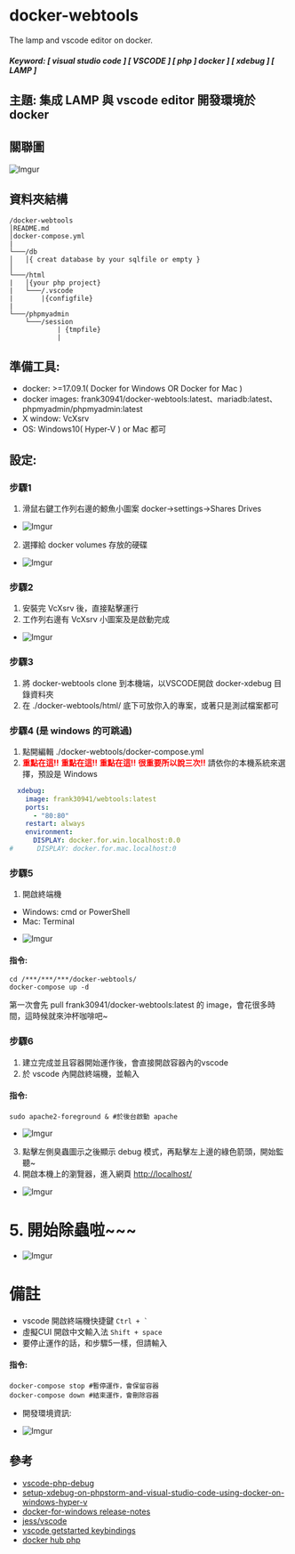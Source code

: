 # docker-webtools
The lamp and vscode editor on docker.
##### Keyword: [ visual studio code ] [ VSCODE ] [ php ]  docker ] [ xdebug ] [ LAMP ]

## 主題: 集成 LAMP 與 vscode editor 開發環境於 docker

## 關聯圖
![Imgur](https://i.imgur.com/Hdz9dVT.png)
<!-- ```mermaid
graph TD
X[main OS] -- X Window --- A(Container: apache, php, xdebug, vscode)
A --- C(Container:mariadb, HOST:mariadb)
B(Container:phpmyadmin) --- C
X -- http://localhost:80 --- A
X -- http://localhost:8080 --- B
```-->

## 資料夾結構
```
/docker-webtools
│README.md
│docker-compose.yml
|
└───/db
│   │{ creat database by your sqlfile or empty }
│   
└───/html
|   │{your php project}
|   └───/.vscode
|       |{configfile}
|
└───/phpmyadmin
	└───/session
    	    | {tmpfile}
            |
```

## 準備工具:
- docker: >=17.09.1( Docker for Windows OR Docker for Mac )
- docker images: frank30941/docker-webtools:latest、mariadb:latest、phpmyadmin/phpmyadmin:latest
- X window: VcXsrv
- OS: Windows10( Hyper-V ) or Mac 都可

## 設定:

### 步驟1
1. 滑鼠右鍵工作列右邊的鯨魚小圖案 docker->settings->Shares Drives
* ![Imgur](https://i.imgur.com/KMActoG.png)
2. 選擇給 docker volumes 存放的硬碟
* ![Imgur](https://i.imgur.com/tHjnaBG.png)

### 步驟2
1. 安裝完 VcXsrv 後，直接點擊運行
2. 工作列右邊有 VcXsrv 小圖案及是啟動完成
* ![Imgur](https://i.imgur.com/KSJFpF9.png)

### 步驟3
1. 將 docker-webtools clone 到本機端，以VSCODE開啟 docker-xdebug 目錄資料夾
2. 在 ./docker-webtools/html/ 底下可放你入的專案，或著只是測試檔案都可

### 步驟4 (是 windows 的可跳過)
1. 點開編輯 ./docker-webtools/docker-compose.yml
2. <span style="color:red"> **重點在這!!** **重點在這!!** **重點在這!!** **很重要所以說三次!!** </span> 請依你的本機系統來選擇，預設是 Windows
```yml
  xdebug:
    image: frank30941/webtools:latest
    ports:
      - "80:80"
    restart: always
    environment:
      DISPLAY: docker.for.win.localhost:0.0
#      DISPLAY: docker.for.mac.localhost:0
```

### 步驟5
1. 開啟終端機
- Windows: cmd or PowerShell
- Mac: Terminal
* ![Imgur](https://imgur.com/9zd7qFx.png)
#### 指令:
```shell
cd /***/***/***/docker-webtools/
docker-compose up -d
```
第一次會先 pull frank30941/docker-webtools:latest 的 image，會花很多時間，這時候就來沖杯咖啡吧~

### 步驟6
1. 建立完成並且容器開始運作後，會直接開啟容器內的vscode
2. 於 vscode 內開啟終端機，並輸入

#### 指令:
```shell
sudo apache2-foreground & #於後台啟動 apache
``` 
* ![Imgur](https://i.imgur.com/sly1No6.png)
3. 點擊左側臭蟲圖示之後顯示 debug 模式，再點擊左上邊的綠色箭頭，開始監聽~
4. 開啟本機上的瀏覽器，進入網頁 [http://localhost/](http://localhost/ "http://localhost/")
* ![Imgur](https://i.imgur.com/67uKHIq.png)
# 5. 開始除蟲啦~~~
* ![Imgur](https://i.imgur.com/S3qleX4.png)
# 備註
- vscode 開啟終端機快捷鍵  `` Ctrl + ` ``
- 虛擬CUI 開啟中文輸入法   ` Shift + space `
- 要停止運作的話，和步驟5一樣，但請輸入
#### 指令:
```shell
docker-compose stop #暫停運作，會保留容器
docker-compose down #結束運作，會刪除容器
``` 
- 開發環境資訊:
* ![Imgur](https://i.imgur.com/icEgJA4.png)
## 參考
- [vscode-php-debug](https://github.com/felixfbecker/vscode-php-debug"https://github.com/felixfbecker/vscode-php-debug") 
- [setup-xdebug-on-phpstorm-and-visual-studio-code-using-docker-on-windows-hyper-v](https://medium.com/@sbuckpesch/setup-xdebug-on-phpstorm-and-visual-studio-code-using-docker-on-windows-hyper-v-9c385dd732c9"https://medium.com/@sbuckpesch/setup-xdebug-on-phpstorm-and-visual-studio-code-using-docker-on-windows-hyper-v-9c385dd732c9") 
- [docker-for-windows release-notes](https://docs.docker.com/docker-for-windows/release-notes/"https://docs.docker.com/docker-for-windows/release-notes/") 
- [jess/vscode](https://github.com/jessfraz/dockerfiles/tree/master/vscode"https://github.com/jessfraz/dockerfiles/tree/master/vscode")
-  [vscode getstarted keybindings](https://code.visualstudio.com/docs/getstarted/keybindings"https://code.visualstudio.com/docs/getstarted/keybindings")
- [docker hub php](https://hub.docker.com/_/php/"https://hub.docker.com/_/php/")
